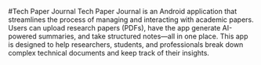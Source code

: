 #Tech Paper Journal
Tech Paper Journal is an Android application that streamlines the process of managing and interacting with academic papers. Users can upload research papers (PDFs), have the app generate AI-powered summaries, and take structured notes—all in one place. This app is designed to help researchers, students, and professionals break down complex technical documents and keep track of their insights.
